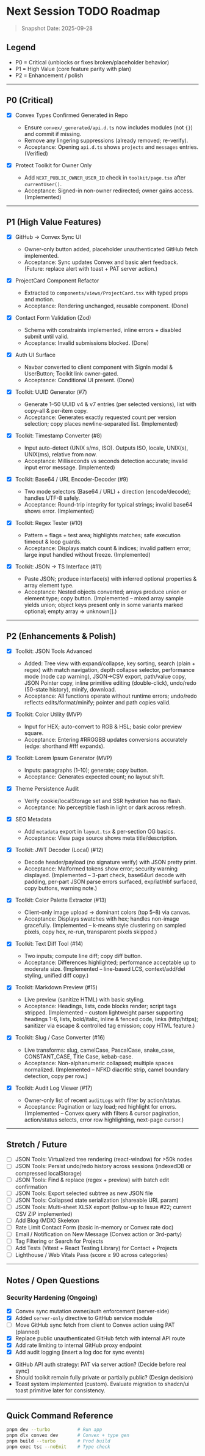 # Next Session TODO Roadmap

> Snapshot Date: 2025-09-28

## Legend

- P0 = Critical (unblocks or fixes broken/placeholder behavior)
- P1 = High Value (core feature parity with plan)
- P2 = Enhancement / polish

---

## P0 (Critical)

- [x] Convex Types Confirmed Generated in Repo
  - Ensure `convex/_generated/api.d.ts` now includes modules (not `{}`) and commit if missing.
  - Remove any lingering suppressions (already removed; re-verify).
  - Acceptance: Opening `api.d.ts` shows `projects` and `messages` entries. (Verified)

- [x] Protect Toolkit for Owner Only
  - Add `NEXT_PUBLIC_OWNER_USER_ID` check in `toolkit/page.tsx` after `currentUser()`.
  - Acceptance: Signed-in non-owner redirected; owner gains access. (Implemented)

---

## P1 (High Value Features)

- [x] GitHub → Convex Sync UI
  - Owner-only button added, placeholder unauthenticated GitHub fetch implemented.
  - Acceptance: Sync updates Convex and basic alert feedback. (Future: replace alert with toast + PAT server action.)

- [x] ProjectCard Component Refactor
  - Extracted to `components/views/ProjectCard.tsx` with typed props and motion.
  - Acceptance: Rendering unchanged, reusable component. (Done)

- [x] Contact Form Validation (Zod)
  - Schema with constraints implemented, inline errors + disabled submit until valid.
  - Acceptance: Invalid submissions blocked. (Done)

- [x] Auth UI Surface
  - Navbar converted to client component with SignIn modal & UserButton; Toolkit link owner-gated.
  - Acceptance: Conditional UI present. (Done)

- [x] Toolkit: UUID Generator (#7)
  - Generate 1–50 UUID v4 & v7 entries (per selected versions), list with copy-all & per-item copy.
  - Acceptance: Generates exactly requested count per version selection; copy places newline-separated list. (Implemented)

- [x] Toolkit: Timestamp Converter (#8)
  - Input auto-detect (UNIX s/ms, ISO). Outputs ISO, locale, UNIX(s), UNIX(ms), relative from now.
  - Acceptance: Milliseconds vs seconds detection accurate; invalid input error message. (Implemented)

- [x] Toolkit: Base64 / URL Encoder-Decoder (#9)
  - Two mode selectors (Base64 / URL) + direction (encode/decode); handles UTF-8 safely.
  - Acceptance: Round-trip integrity for typical strings; invalid base64 shows error. (Implemented)

- [x] Toolkit: Regex Tester (#10)
  - Pattern + flags + test area; highlights matches; safe execution timeout & loop guards.
  - Acceptance: Displays match count & indices; invalid pattern error; large input handled without freeze. (Implemented)

- [x] Toolkit: JSON → TS Interface (#11)
  - Paste JSON; produce interface(s) with inferred optional properties & array element type.
  - Acceptance: Nested objects converted; arrays produce union or element type; copy button. (Implemented – mixed array sample yields union; object keys present only in some variants marked optional; empty array => unknown[].)

---

## P2 (Enhancements & Polish)

- [x] Toolkit: JSON Tools Advanced
  - Added: Tree view with expand/collapse, key sorting, search (plain + regex) with match navigation, depth collapse selector, performance mode (node cap warning), JSON→CSV export, path/value copy, JSON Pointer copy, inline primitive editing (double-click), undo/redo (50-state history), minify, download.
  - Acceptance: All functions operate without runtime errors; undo/redo reflects edits/format/minify; pointer and path copies valid.

- [x] Toolkit: Color Utility (MVP)
  - Input for HEX; auto-convert to RGB & HSL; basic color preview square.
  - Acceptance: Entering #RRGGBB updates conversions accurately (edge: shorthand #fff expands).

- [x] Toolkit: Lorem Ipsum Generator (MVP)
  - Inputs: paragraphs (1–10); generate; copy button.
  - Acceptance: Generates expected count; no layout shift.

- [x] Theme Persistence Audit
  - Verify cookie/localStorage set and SSR hydration has no flash.
  - Acceptance: No perceptible flash in light or dark across refresh.

- [x] SEO Metadata
  - Add `metadata` export in `layout.tsx` & per-section OG basics.
  - Acceptance: View page source shows meta title/description.

- [x] Toolkit: JWT Decoder (Local) (#12)
  - Decode header/payload (no signature verify) with JSON pretty print.
  - Acceptance: Malformed tokens show error; security warning displayed. (Implemented – 3-part check, base64url decode with padding, per-part JSON parse errors surfaced, exp/iat/nbf surfaced, copy buttons, warning note.)

- [x] Toolkit: Color Palette Extractor (#13)
  - Client-only image upload → dominant colors (top 5–8) via canvas.
  - Acceptance: Displays swatches with hex; handles non-image gracefully. (Implemented – k-means style clustering on sampled pixels, copy hex, re-run, transparent pixels skipped.)

- [x] Toolkit: Text Diff Tool (#14)
  - Two inputs; compute line diff; copy diff button.
  - Acceptance: Differences highlighted; performance acceptable up to moderate size. (Implemented – line-based LCS, context/add/del styling, unified diff copy.)

- [x] Toolkit: Markdown Preview (#15)
  - Live preview (sanitize HTML) with basic styling.
  - Acceptance: Headings, lists, code blocks render; script tags stripped. (Implemented – custom lightweight parser supporting headings 1-6, lists, bold/italic, inline & fenced code, links (http/https); sanitizer via escape & controlled tag emission; copy HTML feature.)

- [x] Toolkit: Slug / Case Converter (#16)
  - Live transforms: slug, camelCase, PascalCase, snake_case, CONSTANT_CASE, Title Case, kebab-case.
  - Acceptance: Non-alphanumeric collapsed; multiple spaces normalized. (Implemented – NFKD diacritic strip, camel boundary detection, copy per row.)

- [x] Toolkit: Audit Log Viewer (#17)
  - Owner-only list of recent `auditLogs` with filter by action/status.
  - Acceptance: Pagination or lazy load; red highlight for errors. (Implemented – Convex query with filters & cursor pagination, action/status selects, error row highlighting, next-page cursor.)

---

## Stretch / Future

- [ ] JSON Tools: Virtualized tree rendering (react-window) for >50k nodes
- [ ] JSON Tools: Persist undo/redo history across sessions (indexedDB or compressed localStorage)
- [ ] JSON Tools: Find & replace (regex + preview) with batch edit confirmation
- [ ] JSON Tools: Export selected subtree as new JSON file
- [ ] JSON Tools: Collapsed state serialization (shareable URL param)
- [ ] JSON Tools: Multi-sheet XLSX export (follow-up to Issue #22; current CSV ZIP implemented)
- [ ] Add Blog (MDX) Skeleton
- [ ] Rate Limit Contact Form (basic in-memory or Convex rate doc)
- [ ] Email / Notification on New Message (Convex action or 3rd-party)
- [ ] Tag Filtering or Search for Projects
- [ ] Add Tests (Vitest + React Testing Library) for Contact + Projects
- [ ] Lighthouse / Web Vitals Pass (score ≥ 90 across categories)

---

## Notes / Open Questions

### Security Hardening (Ongoing)

- [x] Convex sync mutation owner/auth enforcement (server-side)
- [x] Added `server-only` directive to GitHub service module
- [ ] Move GitHub sync fetch from client to Convex action using PAT (planned)
- [x] Replace public unauthenticated GitHub fetch with internal API route
- [x] Add rate limiting to internal GitHub proxy endpoint
- [x] Add audit logging (insert a log doc for sync events)

- GitHub API auth strategy: PAT via server action? (Decide before real sync)
- Should toolkit remain fully private or partially public? (Design decision)
- Toast system implemented (custom). Evaluate migration to shadcn/ui toast primitive later for consistency.

---

## Quick Command Reference

```bash
pnpm dev --turbo          # Run app
pnpm dlx convex dev       # Convex + type gen
pnpm build --turbo        # Prod build
pnpm exec tsc --noEmit    # Type check
```
